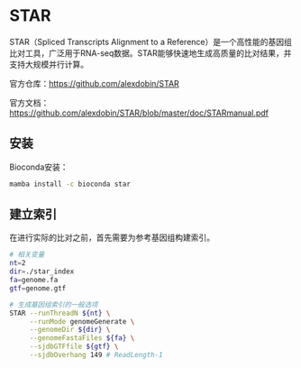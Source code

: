 # STAR

STAR（Spliced Transcripts Alignment to a Reference）是一个高性能的基因组比对工具，广泛用于RNA-seq数据。STAR能够快速地生成高质量的比对结果，并支持大规模并行计算。

官方仓库：https://github.com/alexdobin/STAR

官方文档：https://github.com/alexdobin/STAR/blob/master/doc/STARmanual.pdf

## 安装

Bioconda安装：

```bash
mamba install -c bioconda star
```

## 建立索引

在进行实际的比对之前，首先需要为参考基因组构建索引。

```bash
# 相关变量
nt=2
dir=./star_index
fa=genome.fa
gtf=genome.gtf

# 生成基因组索引的一般选项
STAR --runThreadN ${nt} \
     --runMode genomeGenerate \
     --genomeDir ${dir} \
     --genomeFastaFiles ${fa} \
     --sjdbGTFfile ${gtf} \
     --sjdbOverhang 149	# ReadLength-1
```

